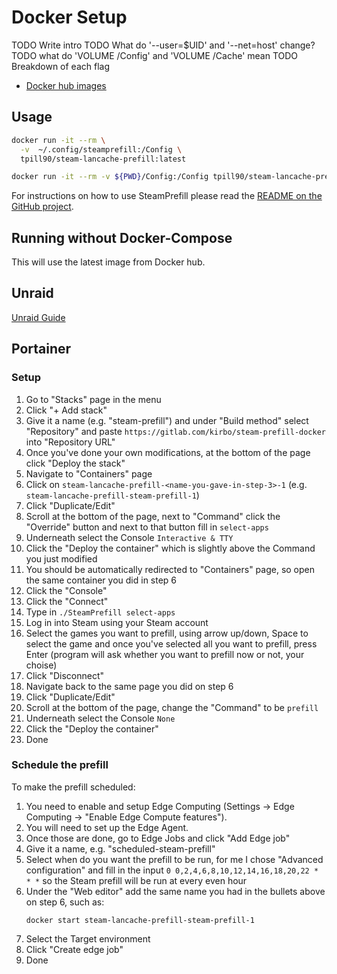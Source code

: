 # Docker Setup

TODO Write intro
TODO What do '--user=$UID' and  '--net=host' change?
TODO what do 'VOLUME /Config' and 'VOLUME /Cache' mean
TODO Breakdown of each flag

- [Docker hub images](https://hub.docker.com/r/tpill90/steam-lancache-prefill/tags)

## Usage

```bash
docker run -it --rm \
  -v  ~/.config/steamprefill:/Config \
  tpill90/steam-lancache-prefill:latest 
```


```bash
docker run -it --rm -v ${PWD}/Config:/Config tpill90/steam-lancache-prefill:issues-94-DockerDocumentation
```

For instructions on how to use SteamPrefill please read the [README on the GitHub project](https://github.com/tpill90/steam-lancache-prefill).

## Running without Docker-Compose

This will use the latest image from Docker hub.

## Unraid

[Unraid Guide](../Unraid-Docker-Install-Guide)

## Portainer

### Setup
1. Go to "Stacks" page in the menu
2. Click "+ Add stack"
3. Give it a name (e.g. "steam-prefill") and under "Build method" select "Repository" and paste `https://gitlab.com/kirbo/steam-prefill-docker` into "Repository URL"
4. Once you've done your own modifications, at the bottom of the page click "Deploy the stack"
5. Navigate to "Containers" page
6. Click on `steam-lancache-prefill-<name-you-gave-in-step-3>-1` (e.g. `steam-lancache-prefill-steam-prefill-1`)
7. Click "Duplicate/Edit"
8. Scroll at the bottom of the page, next to "Command" click the "Override" button and next to that button fill in `select-apps`
9. Underneath select the Console `Interactive & TTY`
10. Click the "Deploy the container" which is slightly above the Command you just modified
11. You should be automatically redirected to "Containers" page, so open the same container you did in step 6
12. Click the "Console"
13. Click the "Connect"
14. Type in `./SteamPrefill select-apps`
15. Log in into Steam using your Steam account
16. Select the games you want to prefill, using arrow up/down, Space to select the game and once you've selected all you want to prefill, press Enter (program will ask whether you want to prefill now or not, your choise)
17. Click "Disconnect"
18. Navigate back to the same page you did on step 6
19. Click "Duplicate/Edit"
20. Scroll at the bottom of the page, change the "Command" to be `prefill`
21. Underneath select the Console `None`
22. Click the "Deploy the container"
23. Done

### Schedule the prefill

To make the prefill scheduled:
1. You need to enable and setup Edge Computing (Settings -> Edge Computing -> "Enable Edge Compute features").
2. You will need to set up the Edge Agent.
3. Once those are done, go to Edge Jobs and click "Add Edge job"
4. Give it a name, e.g. "scheduled-steam-prefill" 
5. Select when do you want the prefill to be run, for me I chose "Advanced configuration" and fill in the input `0 0,2,4,6,8,10,12,14,16,18,20,22 * * *` so the Steam prefill will be run at every even hour
6. Under the "Web editor" add the same name you had in the bullets above on step 6, such as:
   ```
   docker start steam-lancache-prefill-steam-prefill-1
   ```
7. Select the Target environment
8. Click "Create edge job"
9. Done
